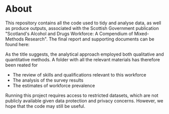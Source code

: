 # About
This repository contains all the code used to tidy and analyse data, as well as produce outputs, associated with the Scottish Government publication "Scotland's Alcohol and Drugs Workforce: A Compendium of Mixed-Methods Research". The final report and supporting documents can be found here:

As the title suggests, the analytical approach employed both qualitative and quantitative methods. A folder with all the relevant materials has therefore been reated for

  * The review of skills and qualifications relevant to this workforce
  * The analysis of the survey results
  * The estimates of workforce prevalence

Running this project requires access to restricted datasets, which are not publicly available given data protection and privacy concerns. However, we hope that the code may still be useful.
